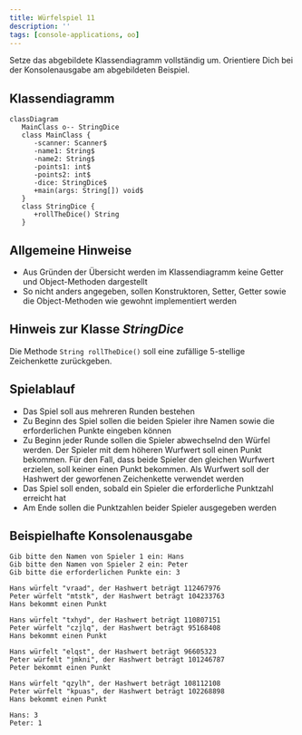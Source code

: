 ```yaml
---
title: Würfelspiel 11
description: ''
tags: [console-applications, oo]
---
```


Setze das abgebildete Klassendiagramm vollständig um. Orientiere Dich bei der
Konsolenausgabe am abgebildeten Beispiel.

## Klassendiagramm

```mermaid
classDiagram
   MainClass o-- StringDice
   class MainClass {
      -scanner: Scanner$
      -name1: String$
      -name2: String$
      -points1: int$
      -points2: int$
      -dice: StringDice$
      +main(args: String[]) void$
   }
   class StringDice {
      +rollTheDice() String
   }
```

## Allgemeine Hinweise

- Aus Gründen der Übersicht werden im Klassendiagramm keine Getter und
  Object-Methoden dargestellt
- So nicht anders angegeben, sollen Konstruktoren, Setter, Getter sowie die
  Object-Methoden wie gewohnt implementiert werden

## Hinweis zur Klasse _StringDice_

Die Methode `String rollTheDice()` soll eine zufällige 5-stellige Zeichenkette
zurückgeben.

## Spielablauf

- Das Spiel soll aus mehreren Runden bestehen
- Zu Beginn des Spiel sollen die beiden Spieler ihre Namen sowie die
  erforderlichen Punkte eingeben können
- Zu Beginn jeder Runde sollen die Spieler abwechselnd den Würfel werden. Der
  Spieler mit dem höheren Wurfwert soll einen Punkt bekommen. Für den Fall, dass
  beide Spieler den gleichen Wurfwert erzielen, soll keiner einen Punkt
  bekommen. Als Wurfwert soll der Hashwert der geworfenen Zeichenkette verwendet
  werden
- Das Spiel soll enden, sobald ein Spieler die erforderliche Punktzahl erreicht
  hat
- Am Ende sollen die Punktzahlen beider Spieler ausgegeben werden

## Beispielhafte Konsolenausgabe

```console
Gib bitte den Namen von Spieler 1 ein: Hans
Gib bitte den Namen von Spieler 2 ein: Peter
Gib bitte die erforderlichen Punkte ein: 3

Hans würfelt "vraad", der Hashwert beträgt 112467976
Peter würfelt "mtstk", der Hashwert beträgt 104233763
Hans bekommt einen Punkt

Hans würfelt "txhyd", der Hashwert beträgt 110807151
Peter würfelt "czjlq", der Hashwert beträgt 95168408
Hans bekommt einen Punkt

Hans würfelt "elqst", der Hashwert beträgt 96605323
Peter würfelt "jmkni", der Hashwert beträgt 101246787
Peter bekommt einen Punkt

Hans würfelt "qzylh", der Hashwert beträgt 108112108
Peter würfelt "kpuas", der Hashwert beträgt 102268898
Hans bekommt einen Punkt

Hans: 3
Peter: 1
```
